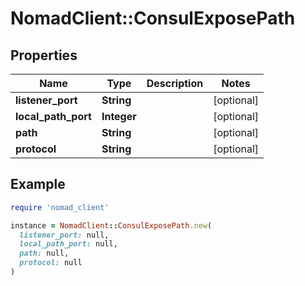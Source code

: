 # NomadClient::ConsulExposePath

## Properties

| Name | Type | Description | Notes |
| ---- | ---- | ----------- | ----- |
| **listener_port** | **String** |  | [optional] |
| **local_path_port** | **Integer** |  | [optional] |
| **path** | **String** |  | [optional] |
| **protocol** | **String** |  | [optional] |

## Example

```ruby
require 'nomad_client'

instance = NomadClient::ConsulExposePath.new(
  listener_port: null,
  local_path_port: null,
  path: null,
  protocol: null
)
```

